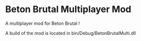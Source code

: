 # Beton Brutal Multiplayer Mod

A multiplayer mod for Beton Brutal !



A build of the mod is located in bin/Debug/BetonBrutalMulti.dll
